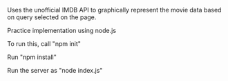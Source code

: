 Uses the unofficial IMDB API to graphically represent the movie data based on query selected on the page.

Practice implementation using node.js

To run this, call "npm init"

Run "npm install"

Run the server as "node index.js"
